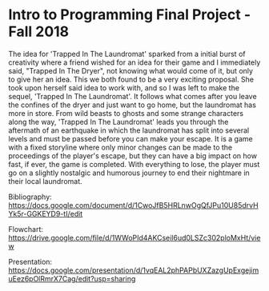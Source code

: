 # Intro to Programming Final Project - Fall 2018

  The idea for 'Trapped In The Laundromat' sparked from a initial burst of creativity where a friend wished for an idea for their game and I immediately said, "Trapped In The Dryer", not knowing what would come of it, but only to give her an idea. This we both found to be a very exciting proposal. She took upon herself said idea to work with, and so I was left to make the sequel, 'Trapped In The Laundromat'. It follows what comes after you leave the confines of the dryer and just want to go home, but the laundromat has more in store. From wild beasts to ghosts and some strange characters along the way, 'Trapped In The Laundromat' leads you through the aftermath of an earthquake in which the laundromat has split into several levels and must be passed before you can make your escape. It is a game with a fixed storyline where only minor changes can be made to the proceedings of the player's escape, but they can have a big impact on how fast, if ever, the game is completed. With everything to lose, the player must go on a slightly nostalgic and humorous journey to end their nightmare in their local laundromat. 
  
Bibliography:
https://docs.google.com/document/d/1CwoJfB5HRLnwOgQfJPu10U85drvHYk5r-GGKEYD9-tI/edit 
  
Flowchart:
https://drive.google.com/file/d/1WWoPId4AKCseil6ud0LSZc302ploMxHt/view 
  
Presentation:
https://docs.google.com/presentation/d/1vqEAL2phPAPbUXZazgUpExgejimuEez6pOlRmrX7Cag/edit?usp=sharing
